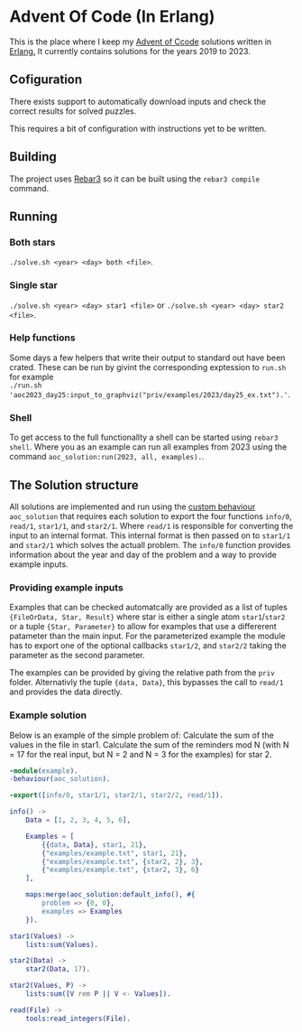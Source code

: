 # Advent Of Code (In Erlang)
This is the place where I keep my [Advent of Ccode](https://adventofcode.com/) solutions written in [Erlang.](https://www.erlang.org/) It currently contains solutions for the years 2019 to 2023.


## Cofiguration
There exists support to automatically download inputs and check the correct results for solved puzzles. 

This requires a bit of configuration with instructions yet to be written.


## Building
The project uses [Rebar3](https://rebar3.org/) so it can be built using the `rebar3 compile` command.

## Running

### Both stars  
`./solve.sh <year> <day> both <file>`.

### Single star
`./solve.sh <year> <day> star1 <file>` or 
`./solve.sh <year> <day> star2 <file>`.


### Help functions
Some days a few helpers that write their output to standard out have been crated. These can be run by givint the corresponding exptession to `run.sh` for example  
`./run.sh 'aoc2023_day25:input_to_graphviz("priv/examples/2023/day25_ex.txt").'`.

### Shell
To get access to the full functionallty a shell can be started using `rebar3 shell`. Where you as an example can run all examples from 2023 using the command `aoc_solution:run(2023, all, examples).`.


## The Solution structure
All solutions are implemented and run using the [custom behaviour](https://www.erlang.org/doc/design_principles/spec_proc#user-defined-behaviours) `aoc_solution` that requires each solution to export the four functions `info/0`, `read/1`, `star1/1`, and `star2/1`. Where `read/1` is responsible for converting the input to an internal format. This internal format is then passed on to `star1/1` and `star2/1` which solves the actuall problem. The `info/0` function provides information about the year and day of the problem and a way to provide example inputs.

### Providing example inputs
Examples that can be checked automatcally are provided as a list of tuples `{FileOrData, Star, Result}` where star is either a single atom `star1`/`star2` or a tuple `{Star, Parameter}` to allow for examples that use a differerent patameter than the main input. For the parameterized example the module has to export one of the optional callbacks `star1/2`, and `star2/2` taking the parameter as the second parameter.

The examples can be provided by giving the relative path from the `priv` folder. Alternativly the tuple `{data, Data}`, this bypasses the call to `read/1` and provides the data directly.

### Example solution
Below is an example of the simple problem of: Calculate the sum of the values in the file in star1. Calculate the sum of the reminders mod N (with N = 17 for the real input, but N = 2 and N = 3 for the examples) for star 2.

```erlang
-module(example).
-behaviour(aoc_solution).

-export([info/0, star1/1, star2/1, star2/2, read/1]).

info() ->
    Data = [1, 2, 3, 4, 5, 6],

    Examples = [
        {{data, Data}, star1, 21},
        {"examples/example.txt", star1, 21},
        {"examples/example.txt", {star2, 2}, 3},
        {"examples/example.txt", {star2, 3}, 6}
    ],

    maps:merge(aoc_solution:default_info(), #{
        problem => {0, 0},
        examples => Examples
    }).

star1(Values) ->
    lists:sum(Values).

star2(Data) ->
    star2(Data, 17).

star2(Values, P) ->
    lists:sum([V rem P || V <- Values]).

read(File) ->
    tools:read_integers(File).
```